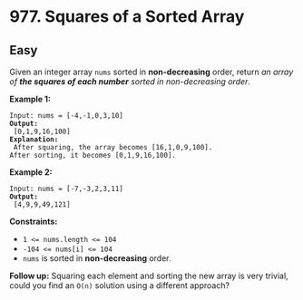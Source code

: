 # 977. Squares of a Sorted Array

## Easy



Given an integer array `nums` sorted in **non-decreasing** order, return _an array of **the squares of each number** sorted in non-decreasing order_.

&#x20;

**Example 1:**

<pre><code>Input: nums = [-4,-1,0,3,10]
<strong>Output:
</strong> [0,1,9,16,100]
<strong>Explanation:
</strong> After squaring, the array becomes [16,1,0,9,100].
After sorting, it becomes [0,1,9,16,100].
</code></pre>

**Example 2:**

<pre><code>Input: nums = [-7,-3,2,3,11]
<strong>Output:
</strong> [4,9,9,49,121]
</code></pre>

&#x20;

**Constraints:**

* `1 <= nums.length <= 104`
* `-104 <= nums[i] <= 104`
* `nums` is sorted in **non-decreasing** order.

&#x20;

**Follow up:** Squaring each element and sorting the new array is very trivial, could you find an `O(n)` solution using a different approach?
